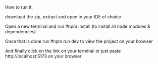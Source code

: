 How to run it:

download the zip, extract and open in your IDE of choice

Open a new terminal and run #npm install 
(to install all node modules & dependencies)

Once that is done run #npm run dev
to view the project on your browser

And finally click on the link on your terminal or just paste http://localhost:5173 on your browser





